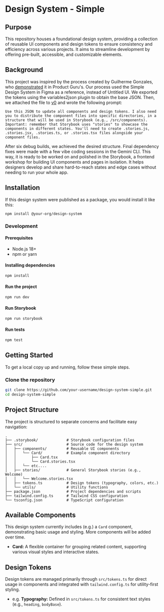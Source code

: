 # Design System - Simple

## Purpose

This repository houses a foundational design system, providing a collection of reusable UI components and design tokens to ensure consistency and efficiency across various projects. It aims to streamline development by offering pre-built, accessible, and customizable elements.

## Background

This project was inspired by the process created by Guilherme Gonzales, who [demonstrated](https://www.youtube.com/watch?v=Z-1KrIrnR8g) it in Product Guru's. Our process used the Simple Design System in Figma as a reference, instead of Untitled UI. We exported the tokens using the variables2json plugin to obtain the base JSON. Then, we attached the file to [v0](https://v0.dev/chat/rYgkdBSIfGi) and wrote the following prompt:

```
Use this JSON to update all components and design tokens. I also need you to distribute the component files into specific directories, in a structure that will be used in Storybook (e.g., /src/components). Important: remember that Storybook uses "stories" to showcase the components in different states. You'll need to create .stories.js, .stories.jsx, .stories.ts, or .stories.tsx files alongside your component files.
```

After six debug builds, we achieved the desired structure. Final dependency fixes were made with a few vibe coding sessions in the Gemini CLI. This way, it is ready to be worked on and polished in the Storybook, a frontend workshop for building UI components and pages in isolation. It helps designers develop and share hard-to-reach states and edge cases without needing to run your whole app. 

## Installation

If this design system were published as a package, you would install it like this:

```bash
npm install @your-org/design-system
```

### Development

#### Prerequisites

*   Node.js 18+
*   npm or yarn

#### Installing dependencies

```bash
npm install
```

#### Run the project

```bash
npm run dev
```

#### Run Storybook

```bash
npm run storybook
```

#### Run tests

```bash
npm test
```

## Getting Started

To get a local copy up and running, follow these simple steps.

### Clone the repository

```bash
git clone https://github.com/your-username/design-system-simple.git
cd design-system-simple
```

## Project Structure

The project is structured to separate concerns and facilitate easy navigation:

```
.
├── .storybook/             # Storybook configuration files
├── src/                    # Source code for the design system
│   ├── components/         # Reusable UI components
│   │   └── Card/           # Example component directory
│   │       ├── Card.tsx
│   │       └── Card.stories.tsx
│   │   └── etc....
│   ├── stories/            # General Storybook stories (e.g., Welcome)
│   │   └── Welcome.stories.tsx
│   ├── tokens.ts           # Design tokens (typography, colors, etc.)
│   └── utils/              # Utility functions
├── package.json            # Project dependencies and scripts
├── tailwind.config.ts      # Tailwind CSS configuration
└── tsconfig.json           # TypeScript configuration
```

## Available Components

This design system currently includes (e.g.) a `Card` component, demonstrating basic usage and styling. More components will be added over time.

*   **Card:** A flexible container for grouping related content, supporting various visual styles and interactive states.

## Design Tokens

Design tokens are managed primarily through `src/tokens.ts` for direct usage in components and integrated with `tailwind.config.ts` for utility-first styling.

*   e.g. **Typography:** Defined in `src/tokens.ts` for consistent text styles (e.g., `heading`, `bodyBase`).

